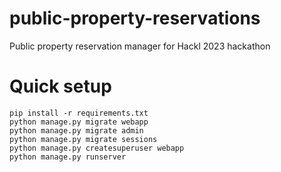 # public-property-reservations
Public property reservation manager for Hackl 2023 hackathon

# Quick setup

```console
pip install -r requirements.txt
python manage.py migrate webapp
python manage.py migrate admin
python manage.py migrate sessions
python manage.py createsuperuser webapp
python manage.py runserver
```
